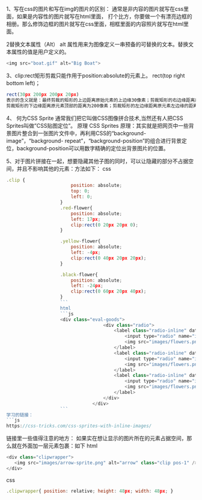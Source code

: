 1、写在css的图片和写在img的图片的区别：
通常是非内容的图片就写在css里面，如果是内容性的图片就写在html里面，
打个比方，你要做一个有漂亮边框的相册。那么修饰边框的图片就写在css里面，相框里面的内容照片就写在html里面。

2替换文本属性（Alt）
alt 属性用来为图像定义一串预备的可替换的文本。替换文本属性的值是用户定义的。
```js
<img src="boat.gif" alt="Big Boat">
```
3、clip:rect矩形剪裁只能作用于position:absolute的元素上。
  rect(top right bottom left)；
```js
rect(30px 200px 200px 20px)
表示的含义就是：最终剪裁的矩形的上边距离原始元素的上边缘30像素；剪裁矩形的右边缘距离原元素左边缘的距离是200像素；
剪裁矩形的下边缘距离原元素顶部的距离为200像素；剪裁矩形的左边缘距离原元素左边缘的距离时20像素。
```

4、
何为CSS Sprite
通常我们把它叫做CSS图像拼合技术,当然还有人把CSS Sprites叫做”CSS贴图定位”。
原理
CSS Sprites 原理：其实就是把网页中一些背景图片整合到一张图片文件中，再利用CSS的“background-image”，“background- repeat”，“background-position”的组合进行背景定位，background-position可以用数字精确的定位出背景图片的位置。

5、对于图片拼接在一起，想要隐藏其他子图的同时，可以让隐藏的部分不占据空间，并且不影响其他的元素：方法如下：
css
```js
.clip {
						position: absolute;
						top: 0;
						left: 0;
					}
					.red-flower{
						position: absolute;
						left: 17px;
						clip:rect(0 20px 20px 0);
					}

					.yellow-flower{
						position: absolute;
						left: -4px;
						clip:rect(0 40px 20px 20px);
					}

					.black-flower{
						position: absolute;
						left: -24px;
						clip:rect(0 60px 20px 40px);
					}
					```
					html
					```js
					<div class="eval-goods">
									<div class="radio">
										<label class="radio-inline" data-toggle="tooltip" data-placement="bottom" title="Plus one point">
											<input type="radio" name="inlineRadioOptions">
											<img src="images/flowers.png" alt="" class="clip red-flower" style=""/>
										</label>
										<label class="radio-inline" data-toggle="tooltip" data-placement="bottom" title="Plus no point">
											<input type="radio" name="inlineRadioOptions">
											<img src="images/flowers.png" alt="" class="clip yellow-flower" style=""/>
										</label>
										<label class="radio-inline" data-toggle="tooltip" data-placement="bottom" title="Reduce one point">
											<input type="radio" name="inlineRadioOptions">
											<img src="images/flowers.png" alt="" class="clip black-flower" style=""/>
										</label>
									</div>
								</div>
					```
学习的链接：
```js
https://css-tricks.com/css-sprites-with-inline-images/
```
链接里一些值得注意的地方：
如果实在想让显示的图片所在的元素占据空间，那么就在外面加一层元素包裹：如下
html
```js
<div class="clipwrapper">
   <img src="images/arrow-sprite.png" alt="arrow" class="clip pos-1" />
</div>
```
css
```js
.clipwrapper{ position: relative; height: 48px; width: 48px; }
```

